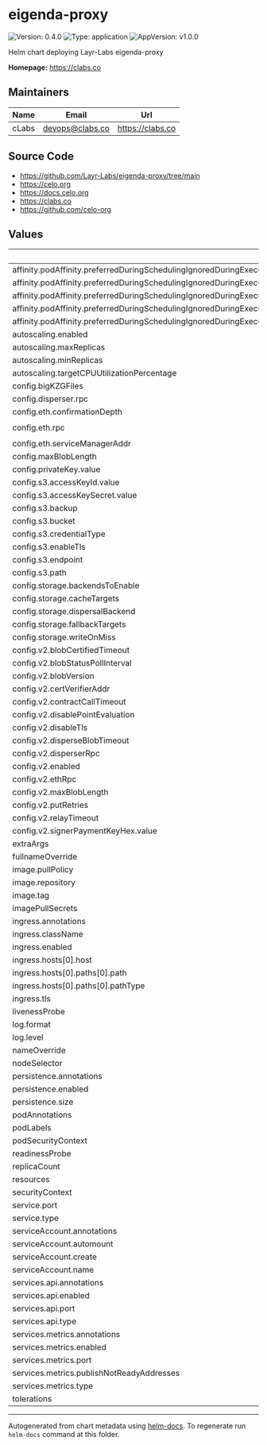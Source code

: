 # eigenda-proxy

![Version: 0.4.0](https://img.shields.io/badge/Version-0.4.0-informational?style=flat-square) ![Type: application](https://img.shields.io/badge/Type-application-informational?style=flat-square) ![AppVersion: v1.0.0](https://img.shields.io/badge/AppVersion-v1.0.0-informational?style=flat-square)

Helm chart deploying Layr-Labs eigenda-proxy

**Homepage:** <https://clabs.co>

## Maintainers

| Name | Email | Url |
| ---- | ------ | --- |
| cLabs | <devops@clabs.co> | <https://clabs.co> |

## Source Code

* <https://github.com/Layr-Labs/eigenda-proxy/tree/main>
* <https://celo.org>
* <https://docs.celo.org>
* <https://clabs.co>
* <https://github.com/celo-org>

## Values

| Key | Type | Default | Description |
|-----|------|---------|-------------|
| affinity.podAffinity.preferredDuringSchedulingIgnoredDuringExecution[0].podAffinityTerm.labelSelector.matchExpressions[0].key | string | `"app.kubernetes.io/name"` |  |
| affinity.podAffinity.preferredDuringSchedulingIgnoredDuringExecution[0].podAffinityTerm.labelSelector.matchExpressions[0].operator | string | `"In"` |  |
| affinity.podAffinity.preferredDuringSchedulingIgnoredDuringExecution[0].podAffinityTerm.labelSelector.matchExpressions[0].values[0] | string | `"op-batcher"` |  |
| affinity.podAffinity.preferredDuringSchedulingIgnoredDuringExecution[0].podAffinityTerm.topologyKey | string | `"kubernetes.io/hostname"` |  |
| affinity.podAffinity.preferredDuringSchedulingIgnoredDuringExecution[0].weight | int | `100` |  |
| autoscaling.enabled | bool | `false` |  |
| autoscaling.maxReplicas | int | `100` |  |
| autoscaling.minReplicas | int | `1` |  |
| autoscaling.targetCPUUtilizationPercentage | int | `80` |  |
| config.bigKZGFiles | bool | `false` |  |
| config.disperser.rpc | string | `"disperser-holesky.eigenda.xyz:443"` |  |
| config.eth.confirmationDepth | int | `1` |  |
| config.eth.rpc | string | `"https://ethereum-holesky-rpc.publicnode.com"` |  |
| config.eth.serviceManagerAddr | string | `"0xD4A7E1Bd8015057293f0D0A557088c286942e84b"` |  |
| config.maxBlobLength | string | `"32MiB"` |  |
| config.privateKey.value | string | `""` |  |
| config.s3.accessKeyId.value | string | `""` |  |
| config.s3.accessKeySecret.value | string | `""` |  |
| config.s3.backup | string | `nil` |  |
| config.s3.bucket | string | `""` |  |
| config.s3.credentialType | string | `""` |  |
| config.s3.enableTls | string | `nil` |  |
| config.s3.endpoint | string | `""` |  |
| config.s3.path | string | `""` |  |
| config.storage.backendsToEnable | string | `"V1,V2"` |  |
| config.storage.cacheTargets | string | `""` |  |
| config.storage.dispersalBackend | string | `"V1"` |  |
| config.storage.fallbackTargets | string | `""` |  |
| config.storage.writeOnMiss | bool | `false` |  |
| config.v2.blobCertifiedTimeout | string | `"30s"` |  |
| config.v2.blobStatusPollInterval | string | `"1s"` |  |
| config.v2.blobVersion | int | `0` |  |
| config.v2.certVerifierAddr | string | `""` |  |
| config.v2.contractCallTimeout | string | `"10s"` |  |
| config.v2.disablePointEvaluation | bool | `false` |  |
| config.v2.disableTls | bool | `false` |  |
| config.v2.disperseBlobTimeout | string | `"2m0s"` |  |
| config.v2.disperserRpc | string | `""` |  |
| config.v2.enabled | bool | `false` |  |
| config.v2.ethRpc | string | `""` |  |
| config.v2.maxBlobLength | string | `"16MiB"` |  |
| config.v2.putRetries | int | `3` |  |
| config.v2.relayTimeout | string | `"10s"` |  |
| config.v2.signerPaymentKeyHex.value | string | `""` |  |
| extraArgs | list | `[]` |  |
| fullnameOverride | string | `""` |  |
| image.pullPolicy | string | `"Always"` |  |
| image.repository | string | `"ghcr.io/layr-labs/eigenda-proxy"` |  |
| image.tag | string | `"v1.7.0"` |  |
| imagePullSecrets | list | `[]` |  |
| ingress.annotations | object | `{}` |  |
| ingress.className | string | `""` |  |
| ingress.enabled | bool | `false` |  |
| ingress.hosts[0].host | string | `"chart-example.local"` |  |
| ingress.hosts[0].paths[0].path | string | `"/"` |  |
| ingress.hosts[0].paths[0].pathType | string | `"ImplementationSpecific"` |  |
| ingress.tls | list | `[]` |  |
| livenessProbe | object | `{}` |  |
| log.format | string | `"json"` |  |
| log.level | string | `"info"` |  |
| nameOverride | string | `""` |  |
| nodeSelector | object | `{}` |  |
| persistence.annotations | object | `{}` |  |
| persistence.enabled | bool | `true` |  |
| persistence.size | string | `"12Gi"` |  |
| podAnnotations | object | `{}` |  |
| podLabels | object | `{}` |  |
| podSecurityContext | object | `{}` |  |
| readinessProbe | object | `{}` |  |
| replicaCount | int | `1` |  |
| resources | object | `{}` |  |
| securityContext | object | `{}` |  |
| service.port | int | `4242` |  |
| service.type | string | `"ClusterIP"` |  |
| serviceAccount.annotations | object | `{}` |  |
| serviceAccount.automount | bool | `true` |  |
| serviceAccount.create | bool | `true` |  |
| serviceAccount.name | string | `""` |  |
| services.api.annotations | object | `{}` |  |
| services.api.enabled | bool | `true` |  |
| services.api.port | int | `4242` |  |
| services.api.type | string | `"ClusterIP"` |  |
| services.metrics.annotations | object | `{}` |  |
| services.metrics.enabled | bool | `true` |  |
| services.metrics.port | int | `7300` |  |
| services.metrics.publishNotReadyAddresses | bool | `true` |  |
| services.metrics.type | string | `"ClusterIP"` |  |
| tolerations | list | `[]` |  |

----------------------------------------------
Autogenerated from chart metadata using [helm-docs](https://github.com/norwoodj/helm-docs). To regenerate run `helm-docs` command at this folder.
